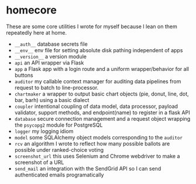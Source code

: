 # homecore

These are some core utilities I wrote for myself because I lean on them repeatedly here at home.

- `__auth__` database secrets file
- `__env__` env file for setting absolute disk pathing independent of apps
- `__version__` a version module
- `api` an API wrapper via Flask
- `app` a Flask app with a login route and a uniform wrapper/behavior for all buttons
- `auditor` my callable context manager for auditing data pipelines from request to batch to line-processor.
- `chartmaker` a wrapper to output basic chart objects (pie, donut, line, dot, bar, barh) using a basic dialect
- `coupler` intentional coupling of data model, data processor, payload validator, support methods, and endpoint(name) to register in a flask API
- `database` secure connection management and a request object wrapping the `psycopg2` module for PostgreSQL
- `logger` my logging idiom
- `model` some SQLAlchemy object models corresponding to the `auditor`
- `rcv` an algorithm I wrote to reflect how many possible ballots are possible under ranked-choice voting
- `screenshot_url` this uses Selenium and Chrome webdriver to make a screenshot of a URL
- `send_mail` an integration with the SendGrid API so I can send authenticated emails programatically

